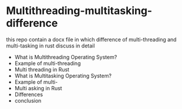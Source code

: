 # Multithreading-multitasking-difference
this repo contain a docx file in which difference of multi-threading and multi-tasking in rust discuss in detail
<ul>
<li> What is Multithreading Operating System?</li>
<li> Example of multi-threading</li>
<li> Multi threading in Rust </li>
<li> What is Multitasking Operating System?</li>
<li>Example of multi- </li>
<li>Multi asking in Rust  </li>
<li>Differences </li>
<li>conclusion </li>
</ul>

